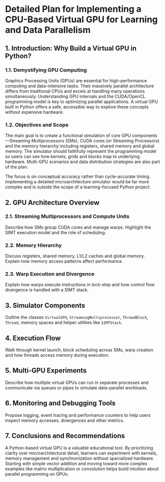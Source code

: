 # Detailed Plan for Implementing a CPU-Based Virtual GPU for Learning and Data Parallelism

## 1. Introduction: Why Build a Virtual GPU in Python?

### 1.1. Demystifying GPU Computing

Graphics Processing Units (GPUs) are essential for high-performance computing and data-intensive tasks. Their massively parallel architecture differs from traditional CPUs and excels at handling many operations simultaneously. Understanding GPU internals and the CUDA/OpenCL programming model is key to optimizing parallel applications. A virtual GPU built in Python offers a safe, accessible way to explore these concepts without expensive hardware.

### 1.2. Objectives and Scope

The main goal is to create a functional simulation of core GPU components—Streaming Multiprocessors (SMs), CUDA cores (or Streaming Processors) and the memory hierarchy including registers, shared memory and global memory. The simulator should faithfully represent the programming model so users can see how kernels, grids and blocks map to underlying hardware. Multi-GPU scenarios and data distribution strategies are also part of the plan.

The focus is on conceptual accuracy rather than cycle-accurate timing. Implementing a detailed microarchitecture simulator would be far more complex and is outside the scope of a learning-focused Python project.

## 2. GPU Architecture Overview

### 2.1. Streaming Multiprocessors and Compute Units

Describe how SMs group CUDA cores and manage warps. Highlight the SIMT execution model and the role of scheduling.

### 2.2. Memory Hierarchy

Discuss registers, shared memory, L1/L2 caches and global memory. Explain how memory access patterns affect performance.

### 2.3. Warp Execution and Divergence

Explain how warps execute instructions in lock-step and how control flow divergence is handled with a SIMT stack.

## 3. Simulator Components

Outline the classes `VirtualGPU`, `StreamingMultiprocessor`, `ThreadBlock`, `Thread`, memory spaces and helper utilities like `SIMTStack`.

## 4. Execution Flow

Walk through kernel launch, block scheduling across SMs, warp creation and how threads access memory during execution.

## 5. Multi-GPU Experiments

Describe how multiple virtual GPUs can run in separate processes and communicate via queues or pipes to simulate data-parallel workloads.

## 6. Monitoring and Debugging Tools

Propose logging, event tracing and performance counters to help users inspect memory accesses, divergences and other metrics.

## 7. Conclusions and Recommendations

A Python-based virtual GPU is a valuable educational tool. By prioritizing clarity over microarchitectural detail, learners can experiment with kernels, memory management and synchronization without specialized hardware. Starting with simple vector addition and moving toward more complex examples like matrix multiplication or convolution helps build intuition about parallel programming on GPUs.
